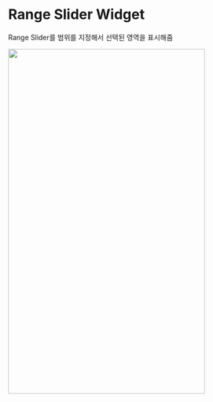 # Range Slider Widget

Range Slider를 범위를 지정해서 선택된 영역을 표시해줌

<img src="https://user-images.githubusercontent.com/78334483/107338490-f20b5b00-6afe-11eb-80d9-08cf1d459ee4.gif"  width="400" height="700">

